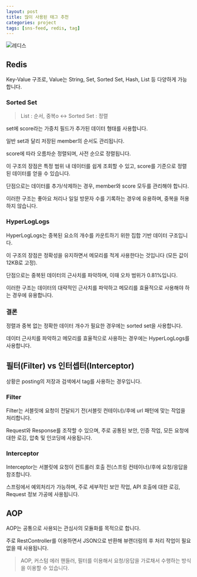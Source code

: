 ```yaml
---
layout: post
title: 많이 사용된 태그 추천
categories: project
tags: [sns-feed, redis, tag]
---
```

![레디스](https://www.bleepstatic.com/content/hl-images/2022/12/01/Redis.jpg)

## Redis

Key-Value 구조로, Value는 String, Set, Sorted Set, Hash, List 등 다양하게 가능합니다.


### Sorted Set

> List : 순서, 중복o ↔ Sorted Set : 정렬

set에 score라는 가중치 필드가 추가된 데이터 형태를 사용합니다.

일반 set과 달리 저장된 member의 순서도 관리됩니다.

score에 따라 오름차순 정렬되며, 사전 순으로 정렬됩니다.

이 구조의 장점은 특정 범위 내 데이터를 쉽게 조회할 수 있고, score를 기준으로 정렬된 데이터를 얻을 수 있습니다.

단점으로는 데이터를 추가/삭제하는 경우, member와 score 모두를 관리해야 합니다.

이러한 구조는 좋아요 처리나 일일 방문자 수를 기록하는 경우에 유용하며, 중복을 허용하지 않습니다.

### HyperLogLogs

HyperLogLogs는 중복된 요소의 개수를 카운트하기 위한 집합 기반 데이터 구조입니다.

이 구조의 장점은 정확성을 유지하면서 메모리를 적게 사용한다는 것입니다 (모든 값이 12KB로 고정).

단점으로는 중복된 데이터의 근사치를 파악하며, 이때 오차 범위가 0.81%입니다.

이러한 구조는 데이터의 대략적인 근사치를 파악하고 메모리를 효율적으로 사용해야 하는 경우에 유용합니다.

### 결론

정렬과 중복 없는 정확한 데이터 개수가 필요한 경우에는 sorted set을 사용합니다.

데이터 근사치를 파악하고 메모리를 효율적으로 사용하는 경우에는 HyperLogLogs를 사용합니다.


## 필터(Filter) vs 인터셉터(Interceptor)

상황은 posting의 저장과 검색에서 tag를 사용하는 경우입니다.

### Filter

Filter는 서블릿에 요청이 전달되기 전(서블릿 컨테이너)/후에 url 패턴에 맞는 작업을 처리합니다.

Request와 Response를 조작할 수 있으며, 주로 공통된 보안, 인증 작업, 모든 요청에 대한 로깅, 압축 및 인코딩에 사용됩니다.

### Interceptor
Interceptor는 서블릿에 요청이 컨트롤러 호출 전(스프링 컨테이너)/후에 요청/응답을 참조합니다.

스프링에서 예외처리가 가능하며, 주로 세부적인 보안 작업, API 호출에 대한 로깅, Request 정보 가공에 사용됩니다.


## AOP

AOP는 공통으로 사용되는 관심사의 모듈화를 목적으로 합니다.

주로 RestController를 이용하면서 JSON으로 반환해 뷰랜더링의 후 처리 작업이 필요 없을 때 사용됩니다.

> AOP, 커스텀 에러 핸들러, 필터를 이용해서 요청/응답을 가로채서 수행하는 방식을 이용할 수 있습니다.
